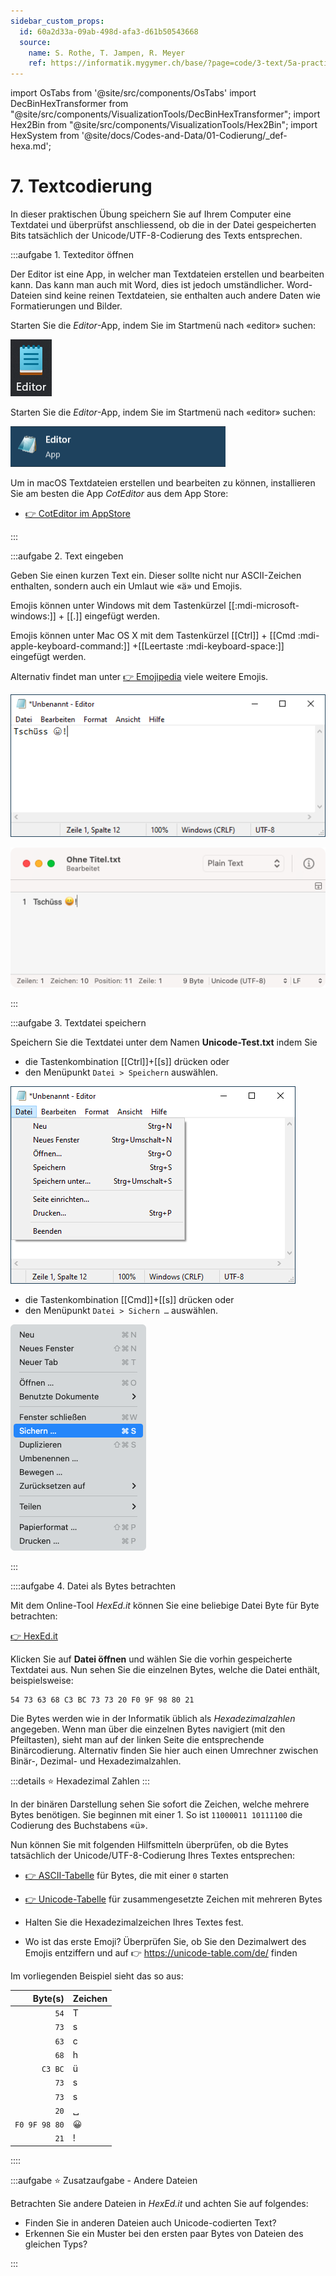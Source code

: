 ```yaml
---
sidebar_custom_props:
  id: 60a2d33a-09ab-498d-afa3-d61b50543668
  source:
    name: S. Rothe, T. Jampen, R. Meyer
    ref: https://informatik.mygymer.ch/base/?page=code/3-text/5a-practical-windows/
---
```


import OsTabs from '@site/src/components/OsTabs'
import DecBinHexTransformer from "@site/src/components/VisualizationTools/DecBinHexTransformer";
import Hex2Bin from "@site/src/components/VisualizationTools/Hex2Bin";
import HexSystem from '@site/docs/Codes-and-Data/01-Codierung/_def-hexa.md';

# 7. Textcodierung

In dieser praktischen Übung speichern Sie auf Ihrem Computer eine Textdatei und überprüfst anschliessend, ob die in der Datei gespeicherten Bits tatsächlich der Unicode/UTF-8-Codierung des Texts entsprechen.

:::aufgabe 1. Texteditor öffnen
<Answer type="state" webKey="528f373f-d9d7-4fe4-a211-c27726f18dd3" />

Der Editor ist eine App, in welcher man Textdateien erstellen und bearbeiten kann. Das kann man auch mit Word, dies ist jedoch umständlicher. Word-Dateien sind keine reinen Textdateien, sie enthalten auch andere Daten wie Formatierungen und Bilder.

<OsTabs>
<TabItem value="win">

Starten Sie die _Editor_-App, indem Sie im Startmenü nach «editor» suchen:

![](images/07-editor-win11.png)

</TabItem>
<TabItem value="win10">

Starten Sie die _Editor_-App, indem Sie im Startmenü nach «editor» suchen:

![](images/07-editor-win10.png)

</TabItem>
<TabItem value="mac">

Um in macOS Textdateien erstellen und bearbeiten zu können, installieren Sie am besten die App _CotEditor_ aus dem App Store:

- [👉 CotEditor im AppStore](https://apps.apple.com/de/app/coteditor/id1024640650)

</TabItem>
</OsTabs>

:::

:::aufgabe 2. Text eingeben
<Answer type="state" webKey="6682dc2c-b472-4fad-98f4-eb8bbe6f42ab" />

Geben Sie einen kurzen Text ein. Dieser sollte nicht nur ASCII-Zeichen enthalten, sondern auch ein Umlaut wie «ä» und Emojis. 


<OsTabs>
<TabItem value="win">

Emojis können unter Windows mit dem Tastenkürzel [[:mdi-microsoft-windows:]] + [[.]] eingefügt werden.

</TabItem>
<TabItem value="mac">

Emojis können unter Mac OS X mit dem Tastenkürzel [[Ctrl]] + [[Cmd :mdi-apple-keyboard-command:]] +[[Leertaste :mdi-keyboard-space:]] eingefügt werden.

</TabItem>
</OsTabs>

Alternativ findet man unter [👉 Emojipedia](https://emojipedia.org) viele weitere Emojis.


<OsTabs>
<TabItem value="win">

![](images/07-notepad-input.png)

</TabItem>
<TabItem value="mac">

![](images/07-coteditor-input.png)

</TabItem>
</OsTabs>
:::

:::aufgabe 3. Textdatei speichern
<Answer type="state" webKey="b685dfdc-27eb-444a-a59f-019b315aa4af" />

Speichern Sie die Textdatei unter dem Namen __Unicode-Test.txt__ indem Sie


<OsTabs>
<TabItem value="win">

- die Tastenkombination [[Ctrl]]+[[s]] drücken oder
- den Menüpunkt `Datei > Speichern` auswählen.

![](images/07-notepad-save.png)

</TabItem>
<TabItem value="mac">

- die Tastenkombination [[Cmd]]+[[s]] drücken oder
- den Menüpunkt `Datei > Sichern …` auswählen.

![](images/07-coteditor-save.png)

</TabItem>
</OsTabs>

:::

::::aufgabe 4. Datei als Bytes betrachten
<Answer type="state" webKey="42f48306-1123-4161-a256-1eacc6ab8430" />

Mit dem Online-Tool _HexEd.it_ können Sie eine beliebige Datei Byte für Byte betrachten:

[👉 HexEd.it](https://hexed.it)

Klicken Sie auf **Datei öffnen** und wählen Sie die vorhin gespeicherte Textdatei aus. Nun sehen Sie die einzelnen Bytes, welche die Datei enthält, beispielsweise:

```
54 73 63 68 C3 BC 73 73 20 F0 9F 98 80 21
```

Die Bytes werden wie in der Informatik üblich als *Hexadezimalzahlen* angegeben. Wenn man über die einzelnen Bytes navigiert (mit den Pfeiltasten), sieht man auf der linken Seite die entsprechende Binärcodierung. Alternativ finden Sie hier auch einen Umrechner zwischen Binär-, Dezimal- und Hexadezimalzahlen.


:::details ⭐️ Hexadezimal Zahlen
<HexSystem />
<DecBinHexTransformer />
:::

<Hex2Bin />

In der binären Darstellung sehen Sie sofort die Zeichen, welche mehrere Bytes benötigen. Sie beginnen mit einer 1. So ist `11000011 10111100` die Codierung des Buchstabens «ü».

Nun können Sie mit folgenden Hilfsmitteln überprüfen, ob die Bytes tatsächlich der Unicode/UTF-8-Codierung Ihres Textes entsprechen:

- [👉 ASCII-Tabelle](./03-Zeichencodierung.mdx#) für Bytes, die mit einer `0` starten
- [👉 Unicode-Tabelle](https://unicode-table.com/de/) für zusammengesetzte Zeichen mit mehreren Bytes

- Halten Sie die Hexadezimalzeichen Ihres Textes fest.
- Wo ist das erste Emoji? Überprüfen Sie, ob Sie den Dezimalwert des Emojis entziffern und auf 👉 https://unicode-table.com/de/ finden

<Answer type="text" webKey="a12363b7-4403-481e-8226-97f28624465f" />

<Hint>

Im vorliegenden Beispiel sieht das so aus:

<div className="small-table" style={{marginLeft: '2em'}}>

|       Byte(s) | Zeichen |
| ------------: | :------ |
|          `54` | T       |
|          `73` | s       |
|          `63` | c       |
|          `68` | h       |
|       `C3 BC` | ü       |
|          `73` | s       |
|          `73` | s       |
|          `20` | ␣       |
| `F0 9F 98 80` | 😀       |
|          `21` | !       |

</div>
</Hint>
::::

:::aufgabe ⭐️ Zusatzaufgabe - Andere Dateien
<Answer type="state" webKey="132b7d4d-6605-45d6-a212-079d3487ec8a" />

Betrachten Sie andere Dateien in _HexEd.it_ und achten Sie auf folgendes:

- Finden Sie in anderen Dateien auch Unicode-codierten Text?
- Erkennen Sie ein Muster bei den ersten paar Bytes von Dateien des gleichen Typs?

<Answer type="text" webKey="cd4a4497-1fcb-4cd9-a522-cd9c8e58b88b" />
:::


